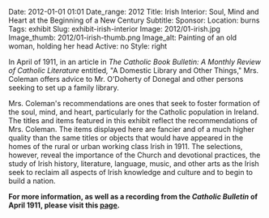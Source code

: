 Date: 2012-01-01 01:01 
Date_range: 2012
Title: Irish Interior: Soul, Mind and Heart at the Beginning of a New Century
Subtitle:
Sponsor:
Location: burns
Tags: exhibit
Slug: exhibit-irish-interior
Image: 2012/01-irish.jpg
Image_thumb: 2012/01-irish-thumb.png
Image_alt: Painting of an old woman, holding her head
Active: no
Style: right

<p>In April of 1911, in an article in <em>The Catholic Book Bulletin: A Monthly Review of Catholic Literature </em>entitled<em>, </em>&quot;A   Domestic Library and Other Things,&quot; Mrs. Coleman offers advice to Mr.   O'Doherty of Donegal and other persons seeking to set up a family   library.</p>
<p>Mrs. Coleman's recommendations are ones that seek to foster formation   of the soul, mind, and heart, particularly for the Catholic population   in Ireland. The titles and items featured in this exhibit reflect the   recommendations of Mrs. Coleman. The items displayed here are fancier   and of a much higher quality than the same titles or objects that would   have appeared in the homes of the rural or urban working class Irish in   1911. The selections, however, reveal the importance of the Church and   devotional practices, the study of Irish history, literature, language,   music, and other arts as the Irish seek to reclaim all aspects of Irish   knowledge and culture and to begin to build a nation.</p>
<p><strong>For more information, as well as a recording from the <em>Catholic Bulletin</em> of April 1911, please visit this <a href="http://www.bc.edu/sites/libraries/imc/domestic_library.html">page</a>.</strong></p>

